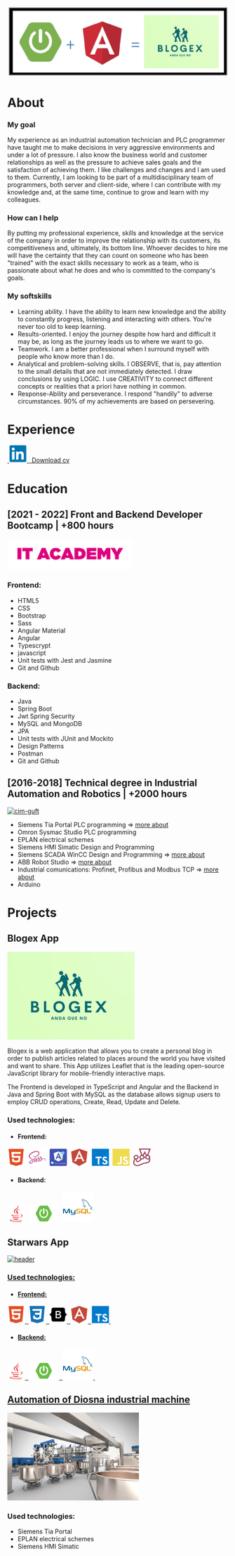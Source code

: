 <!DOCTYPE html>
<html lang="en">
<head>
    <meta charset="UTF-8">
    <meta http-equiv="X-UA-Compatible" content="IE=edge">
    <meta name="viewport" content="width=device-width, initial-scale=1.0">
</head>
<body>
    <div align="center">
        <a href="https://blogex.netlify.app/home" target="_blank"><img src="https://github.com/davidmuns/assets/blob/main/header.jpg" alt="header" title="blogex-website"></a>
    </div>
<!-- ############################## -->
<!-- ABOUT -->
<!-- ############################## -->
    <h1>About</h1>
    <h3>My goal</h3>
        <p>
            My experience as an industrial automation technician and PLC programmer 
            have taught me to make decisions in very aggressive environments and under a lot of pressure. 
            I also know the business world and customer relationships as well as the pressure to 
            achieve sales goals and the satisfaction of achieving them. I like challenges and 
            changes and I am used to them. Currently, I am looking to be part of a multidisciplinary 
            team of programmers, both server and client-side, where I can contribute with my knowledge and, 
            at the same time, continue to grow and learn with my colleagues.
        </p>
    <h3>How can I help</h3>
        <p>
            By putting my professional experience, skills and knowledge at the service of the company in order to improve the relationship with its customers, its competitiveness and, ultimately, its bottom line. Whoever decides to hire me will have the certainty that they can count on someone who has been "trained" with the exact skills necessary to work as a team, who is passionate about what he does and who is committed to the company's goals.
        </p>
    <h3>My softskills</h3>
       <ul>
        <li>
            Learning ability. I have the ability to learn new knowledge and the ability to constantly progress, listening and interacting with others. You're never too old to keep learning.
        </li>
        <li>
            Results-oriented. I enjoy the journey despite how hard and difficult it may be, as long as the journey leads us to where we want to go.
        </li>
        <li>
            Teamwork. I am a better professional when I surround myself with people who know more than I do.
        </li>
        <li>
            Analytical and problem-solving skills. I OBSERVE, that is, pay attention to the small details that are not immediately detected. I draw conclusions by using LOGIC. I use CREATIVITY to connect different concepts or realities that a priori have nothing in common.
        </li>
        <li>
            Response-Ability and perseverance. I respond "handily" to adverse circumstances. 90% of my achievements are based on persevering.
        </li>
       </ul>
<!-- ############################## -->
<!-- EXPERIENCE -->
<!-- ############################## -->
    <h1>Experience</h1>
    <div align="left">
        <div>
          <a href="https://linkedin.com/in/davidgmuns">&nbsp;<img src="https://github.com/devicons/devicon/blob/master/icons/linkedin/linkedin-original.svg"       title="linkedin" alt="linkedin-logo" width="40" height="40"</a>&nbsp;
          <a href="https://drive.google.com/file/d/1cAwCxpplzY8AAlQOiPVbinirFeMRhlyZ/view?usp=sharing">&nbsp;Download cv</a>    
         </div>
     </div>
<!-- ############################## -->
<!-- EDUCATION -->
<!-- ############################## -->
  <h1>Education</h1>
    <!--BOOTCAMP -->
    <h2>[2021 - 2022] Front and Backend Developer Bootcamp | +800 hours</h2>
         <div align="left">
            <a href="https://www.barcelonactiva.cat/es/itacademy" target="_blank"><img src="https://github.com/davidmuns/assets/blob/main/it_academy_logo.png" alt="It Academy-logo" title="It Academy-website" height="70"></a>
         </div>
<!--         <p>goto =><a href="https://www.barcelonactiva.cat/es/itacademy">&nbsp;IT Academy</a></p> -->
        <h3>Frontend:</h3>
        <ul>
            <li>HTML5</li>
            <li>CSS</li>
            <li>Bootstrap</li>
            <li>Sass</li>
            <li>Angular Material</li>
            <li>Angular</li>
            <li>Typescrypt</li>
            <li>javascript</li>
            <li>Unit tests with Jest and Jasmine</li>
            <li>Git and Github</li>
       </ul>
        <h3>Backend:</h3>
         <ul>
            <li>Java</li>
            <li>Spring Boot</li>
            <li>Jwt Spring Security</li>
            <li>MySQL and MongoDB</li>
            <li>JPA</li>
            <li>Unit tests with JUnit and Mockito</li>
            <li>Design Patterns</li>
            <li>Postman</li>
            <li>Git and Github</li>
         </ul>
    <!--DEGREE-->    
    <h2>[2016-2018] Technical degree in Industrial Automation and Robotics | +2000 hours</h2>
          <div align="left">
            <a href="https://www.cimupc.org/en/formation/occupational-training-courses/industrial-automation-systems-project-development-cop-level-3/" target="_blank"><img src="https://cdn.domestika.org/c_limit,dpr_auto,f_auto,q_auto,w_820/v1537218720/content-items/002/518/508/Comp_2-original.gif?1537218720" alt="cim-guft" title="cim-website" height="80"></a>
         </div>
<!--        <p>goto =><a href="https://www.cimupc.org/es/">&nbsp;CIM UPC</a></p> -->
        <ul>
            <li>Siemens Tia Portal PLC programming&nbsp;=>&nbsp;<a href="https://www.youtube.com/watch?v=9RnR6uh2Rv8&list=PLPmyIogJcNPoyNEcvTb02lHTGyUocE843">more about</a></li>
            <li>Omron Sysmac Studio PLC programming</li>
            <li>EPLAN electrical schemes</li>
            <li>Siemens HMI Simatic Design and Programming</li>
            <li>Siemens SCADA WinCC Design and Programming&nbsp;=>&nbsp;<a href="https://www.youtube.com/watch?v=JDKSDDx7i9o&list=PLPmyIogJcNPoX1Ntgs3I8sQRQBF03vygn">more about</a></li>
            <li>ABB Robot Studio&nbsp;=>&nbsp;<a href="https://www.youtube.com/watch?v=aVXkFXYXoJI&t=349s">more about</a></li>
            <li>Industrial comunications: Profinet, Profibus and Modbus TCP&nbsp;=>&nbsp;<a href="https://www.youtube.com/watch?v=lbIzvWsiQHU&list=PLPmyIogJcNPpB7QTkb5TUPiPHZCKyzAdv">more about</a></li>
            <li>Arduino</li>
         </ul>
<!-- ############################## -->
<!-- PROJECTS -->
<!-- ############################## -->
  <h1>Projects</h1>
    <!-- BLOGEX -->
   <h2>Blogex App</h2>
    <div align="left">
        <a href="https://blogex.netlify.app/home" target="_blank"><img src="https://github.com/davidmuns/assets/blob/main/blogex-logo.jpg" alt="header" title="blogex-website" height="200"></a>
    </div>
    <p>
        Blogex is a web application that allows you to create a personal blog in order to publish articles related to places around the world you have visited and want to share. This App utilizes Leaflet that is the leading open-source JavaScript library for mobile-friendly interactive maps.
    </p>
    <p>
        The Frontend is developed in TypeScript and Angular and the Backend in Java and Spring Boot with MySQL as the database allows signup users to employ CRUD               operations, Create, Read, Update and Delete.
    </p>
        <h3>Used technologies:</h3>
            <div align="left">
                <div>
                     <ul>
                      <li>
                       <h4>Frontend:</h4>
                      </li>
                     </ul>
                    <img src="https://github.com/devicons/devicon/blob/master/icons/html5/html5-plain.svg" title="html5" alt="html-logo" width="40" height="40">&nbsp;
                    <img src="https://github.com/devicons/devicon/blob/master/icons/sass/sass-original.svg" title="sass" alt="sass-logo" width="40" height="40">&nbsp;
                    <img src="https://github.com/davidmuns/assets/blob/main/unnamed-removebg-preview.png" title="angular-material" alt="angular-material-logo" width="40" height="40">&nbsp;
                    <img src="https://github.com/devicons/devicon/blob/master/icons/angularjs/angularjs-plain.svg" title="angular" alt="angular-logo" width="40" height="40">&nbsp;              
                    <img src="https://github.com/devicons/devicon/blob/master/icons/typescript/typescript-plain.svg" title="typescript" alt="typescript-logo" width="40" height="40">&nbsp;
                    <img src="https://github.com/devicons/devicon/blob/master/icons/javascript/javascript-plain.svg" title="javascript" alt="javascript-logo" width="40" height="40">&nbsp;
                    <img src="https://github.com/devicons/devicon/blob/master/icons/jest/jest-plain.svg" title="jest" alt="jest-logo" width="40" height="40">&nbsp;
                    <ul>
                      <li>
                       <h4>Backend:</h4>
                      </li>
                     </ul>
                    <img src="https://github.com/devicons/devicon/blob/master/icons/java/java-plain.svg" title="java" alt="java-logo" width="40" height="40">&nbsp;
                    <img src="https://github.com/davidmuns/assets/blob/main/descarga-removebg-preview.png" title="springboot" alt="springboot-logo" width="70" height="40">&nbsp;
                    <img src="https://github.com/devicons/devicon/blob/master/icons/mysql/mysql-original-wordmark.svg" title="mysql" alt="mysql-logo" width="70" height="70">&nbsp;
            </div>
          </div>
<!--         <p>goto =><a href="https://blogex.netlify.app/home">&nbsp;Blogex website</a></p> -->
        <!--STARWARS-->
        <h2>Starwars App</h2>
          <div align="left">
            <a href="https://davidmuns-starwars.netlify.app/" target="_blank"><img src="https://j.gifs.com/KYpAln.gif" alt="header" title="starwars-website" height="200"</a>
          </div>
         <h3>Used technologies:</h3>
          <div align="left">
           <div>      
             <ul>
              <li>
                <h4>Frontend:</h4>
              </li>
             </ul>
               <img src="https://github.com/devicons/devicon/blob/master/icons/html5/html5-plain.svg" title="html5" alt="html-logo" width="40" height="40">&nbsp;
               <img src="https://github.com/devicons/devicon/blob/master/icons/css3/css3-plain.svg" title="css" alt="css-logo" width="40" height="40">&nbsp;
               <img src="https://github.com/devicons/devicon/blob/master/icons/bootstrap/bootstrap-plain.svg" title="bootstrap" alt="bootstrap-logo" width="40" height="40">&nbsp;
              <img src="https://github.com/devicons/devicon/blob/master/icons/angularjs/angularjs-plain.svg" title="angular" alt="angular-logo" width="40" height="40">&nbsp;
               <img src="https://github.com/devicons/devicon/blob/master/icons/typescript/typescript-plain.svg" title="typescript" alt="typescript-logo" width="40" height="40">&nbsp;
             <ul>
              <li>
                <h4>Backend:</h4>
              </li>
             </ul>
                <img src="https://github.com/devicons/devicon/blob/master/icons/java/java-plain.svg" title="java" alt="java-logo" width="40" height="40">&nbsp;
                <img src="https://github.com/davidmuns/assets/blob/main/descarga-removebg-preview.png" title="springboot" alt="springboot-logo" width="70" height="40">&nbsp;
                <img src="https://github.com/devicons/devicon/blob/master/icons/mysql/mysql-original-wordmark.svg" title="mysql" alt="mysql-logo" width="70" height="70">&nbsp;
          </div>
        </div>
<!--         <p>goto =><a href="https://davidmuns-starwars.netlify.app/">&nbsp;starwars website</a></p> -->
        <!--AUTOMATION -->
        <h2>Automation of Diosna industrial machine</h2>
           <div align="left">
            <a href="https://youtu.be/aN-tgeyTOM8" target="_blank"><img src="https://github.com/davidmuns/assets/blob/main/f2m_Diosna_linear_transport_system_automation.jpg" alt="diosna" title="youtube-channel" height="200"></a>
           </div>
        <h3>Used technologies:</h3>
         <ul>
            <li>Siemens Tia Portal</li>
            <li>EPLAN electrical schemes</li>
            <li>Siemens HMI Simatic</li>
         </ul>
<!--         <p>goto =><a href="https://youtu.be/aN-tgeyTOM8">&nbsp;See project in my youtube channel</a></p> -->
    </div>
</body>
</html>
